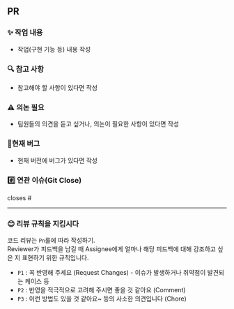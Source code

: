 ## PR

### ✨ 작업 내용

- 작업(구현 기능 등) 내용 작성

### 🔍 참고 사항

- 참고해야 할 사항이 있다면 작성

### ⚠️ 의논 필요

- 팀원들의 의견을 듣고 싶거나, 의논이 필요한 사항이 있다면 작성

### 🐞현재 버그

- 현재 버전에 버그가 있다면 작성

### #️⃣ 연관 이슈(Git Close)

closes #

---

### 😊 리뷰 규칙을 지킵시다

코드 리뷰는 `Pn`룰에 따라 작성하기.  
Reviewer가 피드백을 남길 때 Assignee에게 얼마나 해당 피드백에 대해 강조하고 싶은 지 표현하기 위한 규칙입니다.

- `P1` : 꼭 반영해 주세요 (Request Changes) - 이슈가 발생하거나 취약점이 발견되는 케이스 등
- `P2` : 반영을 적극적으로 고려해 주시면 좋을 것 같아요 (Comment)
- `P3` : 이런 방법도 있을 것 같아요~ 등의 사소한 의견입니다 (Chore)
